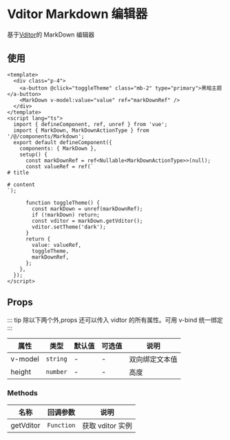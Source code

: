 # Vditor Markdown 编辑器

基于[Vditor](https://github.com/Vanessa219/vditor)的 MarkDown 编辑器

## 使用

```vue
<template>
  <div class="p-4">
    <a-button @click="toggleTheme" class="mb-2" type="primary">黑暗主题</a-button>
    <MarkDown v-model:value="value" ref="markDownRef" />
  </div>
</template>
<script lang="ts">
  import { defineComponent, ref, unref } from 'vue';
  import { MarkDown, MarkDownActionType } from '/@/components/Markdown';
  export default defineComponent({
    components: { MarkDown },
    setup() {
      const markDownRef = ref<Nullable<MarkDownActionType>>(null);
      const valueRef = ref(`
# title

# content
`);

      function toggleTheme() {
        const markDown = unref(markDownRef);
        if (!markDown) return;
        const vditor = markDown.getVditor();
        vditor.setTheme('dark');
      }
      return {
        value: valueRef,
        toggleTheme,
        markDownRef,
      };
    },
  });
</script>
```

## Props

::: tip 除以下两个外,props 还可以传入 vidtor 的所有属性。可用 v-bind 统一绑定 :::

| 属性    | 类型     | 默认值 | 可选值 | 说明           |
| ------- | -------- | ------ | ------ | -------------- |
| v-model | `string` | -      | -      | 双向绑定文本值 |
| height  | `number` | -      | -      | 高度           |

### Methods

| 名称      | 回调参数   | 说明             |
| --------- | ---------- | ---------------- |
| getVditor | `Function` | 获取 vditor 实例 |
